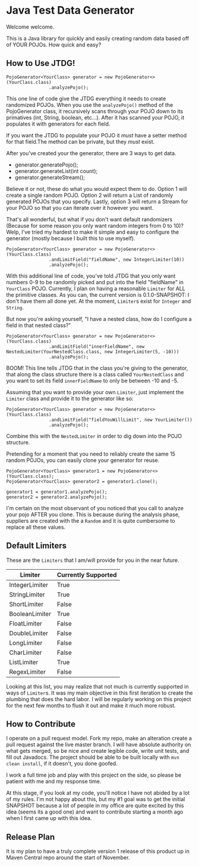 # Java Test Data Generator
Welcome welcome.

This is a Java library for quickly and easily creating random data
based off of YOUR POJOs.  How quick and easy?

## How to Use JTDG! ##

```
PojoGenerator<YourClass> generator = new PojoGenerator<>(YourClass.class)
                .analyzePojo();
```

This one line of code give the JTDG everything it needs to create
randomized POJOs.  When you use the `analyzePojo()` method of the
PojoGenerator class, it recursively scans through your POJO down 
to its primatives (int, String, boolean, etc...).  After it has 
scanned your POJO, it populates it with generators for each field.

If you want the JTDG to populate your POJO it *must* have a setter 
method for that field.The method can be private, but they 
*must* exist.

After you've created your the generator, there are 3 ways to get 
data.

- generator.generatePojo();
- generator.generateList(int count);
- generator.generateStream();

Believe it or not, these do what you would expect them to do.
Option 1 will create a single random POJO. Option 2 will return
a List of randomly generated POJOs that you specify.  Lastly, 
option 3 will return a Stream for your POJO so that you can iterate
over it however you want.  

That's all wonderful, but what if you don't want default randomizers 
(Because for some reason you only want random integers from 0 to 10)?
Welp, I've tried my hardest to make it simple and easy to configure
the generator (mostly because I built this to use myself). 

```
PojoGenerator<YourClass> generator = new PojoGenerator<>(YourClass.class)
                .andLimitField("fieldName", new IntegerLimiter(10))
                .analyzePojo();
```
With this additional line of code, you've told JTDG that you only 
want numbers 0-9 to be randomly picked and put into the field 
"fieldName" in `YourClass` POJO. Currently, I plan on having a 
reasonable `Limiter` for ALL the primitive classes.  As you can, 
the current version is 0.1.0-SNAPSHOT: I don't have them all done
yet.  At the moment, `Limiter`s exist for `Integer` and `String`.

But now you're asking yourself, "I have a nested class, how do I
configure a field in that nested class?"

```
PojoGenerator<YourClass> generator = new PojoGenerator<>(YourClass.class)
                .andLimitField("innerFieldName", new NestedLimiter(YourNestedClass.class, new IntegerLimiter(5, -10)))
                .analyzePojo();
```
BOOM! This line tells JTDG that in the class you're giving to the 
generator, that along the class structure there is a class called 
`YourNestedClass` and you want to set its field `innerFieldName` 
to only be between -10 and -5.

Assuming that you want to provide your own `Limiter`, just implement
the `Limiter` class and provide it to the generator like so:
```
PojoGenerator<YourClass> generator = new PojoGenerator<>(YourClass.class)
                .andLimitField("fieldYouWillLimit", new YourLimiter())
                .analyzePojo();
```

Combine this with the `NestedLimiter` in order to dig down into
the POJO structure.

Pretending for a moment that you need to reliably create the same 15
random POJOs, you can easily clone your generator for reuse.

```
PojoGenerator<YourClass> generator1 = new PojoGenerator<>(YourClass.class);
PojoGenerator<YourClass> generator2 = generator1.clone();

generator1 = generator1.analyzePojo();
generator2 = generator2.analyzePojo();
```
I'm certain on the most observant of you noticed that you call to analyze
your pojo AFTER you clone.  This is because during the analysis phase,
suppliers are created with the a `Random` and it is quite cumbersome to 
replace all these values.

## Default Limiters ##
These are the `Limiters` that I am/will provide for you in the near
future. 

Limiter | Currently Supported
---|---
IntegerLimiter | True
StringLimiter | True
ShortLimiter | False
BooleanLimiter | True
FloatLimiter | False
DoubleLimiter | False
LongLimiter | False
CharLimiter | False
ListLimiter | True
RegexLimiter | False

Looking at this list, you may realize that not much is currently 
supported in ways of `Limiter`s.  It was my main objective in 
this first iteration to create the plumbing that does the hard 
labor.  I will be regularly working on this project for the next
few months to flush it out and make it much more robust.

## How to Contribute ##

I operate on a pull request model. Fork my repo, make an alteration
create a pull request against the live master branch.  I will have
absolute authority on what gets merged, so be nice and create 
legible code, write unit tests, and fill out Javadocs.  The project
should be able to be built locally with `mvn clean install`, if 
it doesn't, you done goofed.

I work a full time job and play with this project on the side, so
please be patient with me and my response time.

At this stage, if you look at my code, you'll notice I have not
abided by a lot of my rules.  I'm not happy about this, but my #1
goal was to get the initial SNAPSHOT because a lot of people in 
my office are quite excited by this idea (seems its a good one)
and want to contribute starting a month ago when I first came
up with this idea.

## Release Plan ##

It is my plan to have a truly complete version 1 release of this
product up in Maven Central repo around the start of November.

